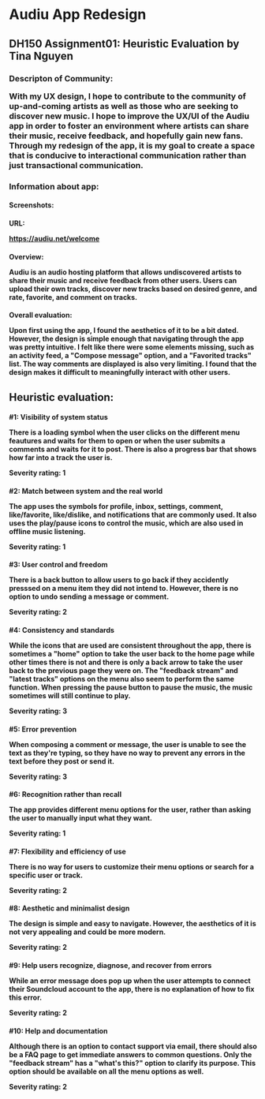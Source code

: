 <h1>Audiu App Redesign

<h2>DH150 Assignment01: Heuristic Evaluation by Tina Nguyen

<h3>Descripton of Community: 
  
  With my UX design, I hope to contribute to the community of up-and-coming artists as well as those who are seeking to discover new music. I hope to improve the UX/UI of the Audiu app in order to foster an environment where artists can share their music, receive feedback, and hopefully gain new fans. Through my redesign of the app, it is my goal to create a space that is conducive to interactional communication rather than just transactional communication. 

<h3>Information about app: 
  
  <h4>Screenshots:
  
  <h4>URL: 
  
  https://audiu.net/welcome
  
  <h4>Overview: 
  
  Audiu is an audio hosting platform that allows undiscovered artists to share their music and receive feedback from other users. Users can upload their own tracks, discover new tracks based on desired genre, and rate, favorite, and comment on tracks. 
  <h4>Overall evaluation: 
  
  Upon first using the app, I found the aesthetics of it to be a bit dated. However, the design is simple enough that navigating through the app was pretty intuitive. I felt like there were some elements missing, such as an activity feed, a "Compose message" option, and a "Favorited tracks" list. The way comments are displayed is also very limiting. I found that the design makes it difficult to meaningfully interact with other users. 


<h2>Heuristic evaluation:

<h4>#1: Visibility of system status
  
There is a loading symbol when the user clicks on the different menu feautures and waits for them to open or when the user submits a comments and waits for it to post. There is also a progress bar that shows how far into a track the user is. 

Severity rating: 1

<h4>#2: Match between system and the real world
  
The app uses the symbols for profile, inbox, settings, comment, like/favorite, like/dislike, and notifications that are commonly used. It also uses the play/pause icons to control the music, which are also used in offline music listening. 

Severity rating: 1

<h4>#3: User control and freedom
  
There is a back button to allow users to go back if they accidently presssed on a menu item they did not intend to. However, there is no option to undo sending a message or comment. 

Severity rating: 2

<h4>#4: Consistency and standards
  
While the icons that are used are consistent throughout the app, there is sometimes a "home" option to take the user back to the home page while other times there is not and there is only a back arrow to take the user back to the previous page they were on. The "feedback stream" and "latest tracks" options on the menu also seem to perform the same function. When pressing the pause button to pause the music, the music sometimes will still continue to play. 

Severity rating: 3

<h4>#5: Error prevention
  
When composing a comment or message, the user is unable to see the text as they're typing, so they have no way to prevent any errors in the text before they post or send it. 

Severity rating: 3

<h4>#6: Recognition rather than recall
  
The app provides different menu options for the user, rather than asking the user to manually input what they want. 

Severity rating: 1

<h4>#7: Flexibility and efficiency of use
  
There is no way for users to customize their menu options or search for a specific user or track. 

Severity rating: 2

<h4>#8: Aesthetic and minimalist design
  
The design is simple and easy to navigate. However, the aesthetics of it is not very appealing and could be more modern. 

Severity rating: 2

<h4>#9: Help users recognize, diagnose, and recover from errors
  
While an error message does pop up when the user attempts to connect their Soundcloud account to the app, there is no explanation of how to fix this error. 

Severity rating: 2

<h4>#10: Help and documentation
  
Although there is an option to contact support via email, there should also be a FAQ page to get immediate answers to common questions. Only the "feedback stream" has a "what's this?" option to clarify its purpose. This option should be available on all the menu options as well. 

Severity rating: 2
